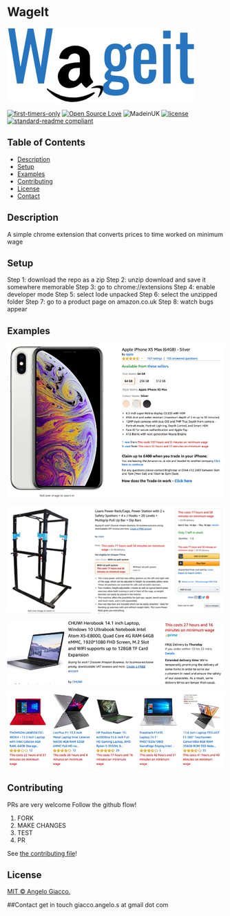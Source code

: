 # WageIt

![logo](images/logo.png)

[![first-timers-only](https://img.shields.io/badge/first--timers--only-friendly-blue.svg?style=flat-square)](https://www.firsttimersonly.com/)
[![Open Source Love](https://img.shields.io/badge/Open%20Source-%E2%9D%A4-blueviolet.svg)](https://opensource.com/article/18/11/reasons-love-open-source)
![MadeinUK](https://img.shields.io/badge/Made%20in-UK-green.svg)
[![license](https://img.shields.io/github/license/:user/:repo.svg)](LICENSE)
[![standard-readme compliant](https://img.shields.io/badge/readme%20style-standard-brightgreen.svg?style=flat-square)](https://github.com/RichardLitt/standard-readme)

## Table of Contents

- [Description](#description)
- [Setup](#setup)
- [Examples](#example)
- [Contributing](#contributing)
- [License](#license)
- [Contact](#contact)

## Description

A simple chrome extension that converts prices to time worked on minimum wage

## Setup

Step 1: download the repo as a zip
Step 2: unzip download and save it somewhere memorable
Step 3: go to chrome://extensions
Step 4: enable developer mode
Step 5: select lode unpacked
Step 6: select the unzipped folder
Step 7: go to a product page on amazon.co.uk
Step 8: watch bugs appear

## Examples

![example](images/ex1.png)

![example](images/ex2.png)

![example](images/ex3.png)

![example](images/ex4.png)

## Contributing

PRs are very welcome
Follow the github flow!

1. FORK
2. MAKE CHANGES
3. TEST
4. PR

See [the contributing file](CONTRIBUTING.md)!

## License

[MIT © Angelo Giacco.](LICENSE.md)

##Contact
get in touch
giacco.angelo.s at gmail dot com